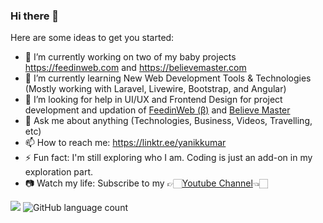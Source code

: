 ### Hi there 👋

Here are some ideas to get you started:

- 🔭 I’m currently working on two of my baby projects <a href="https://feedinweb.com">https://feedinweb.com</a> and <a href="https://believemaster.com">https://believemaster.com</a>
- 🌱 I’m currently learning New Web Development Tools & Technologies (Mostly working with Laravel, Livewire, Bootstrap, and Angular)
- 🤔 I’m looking for help in UI/UX and Frontend Design for project development and updation of <a href="https://feedinweb.com">FeedinWeb (β)</a> and <a href="https://believemaster.com">Believe Master</a> 
- 💬 Ask me about anything (Technologies, Business, Videos, Travelling, etc)
- 📫 How to reach me: <a href="https://linktr.ee/yanikkumar" target="_blank">https://linktr.ee/yanikkumar</a>
- ⚡ Fun fact: I'm still exploring who I am. Coding is just an add-on in my exploration part.
- 📷 Watch my life: Subscribe to my 👉🏻<a href="https://ytube.io/3Ekw">[Youtube Channel](https://ytube.io/3Ekw)</a>👈🏻

<!--
**yanikkumar/yanikkumar** is a ✨ _special_ ✨ repository because its `README.md` (this file) appears on your GitHub profile.

Here are some ideas to get you started:

- 🔭 I’m currently working on ...
- 🌱 I’m currently learning ...
- 👯 I’m looking to collaborate on ...
- 🤔 I’m looking for help with ...
- 💬 Ask me about ...
- 📫 How to reach me: ...
- 😄 Pronouns: ...
- ⚡ Fun fact: ...
-->

![](https://komarev.com/ghpvc/?username=yanikkumar)
![GitHub language count](https://img.shields.io/github/languages/count/:user/:repo)
